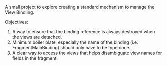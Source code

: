 A small project to explore creating a standard mechanism to manage the View Bindiing.

Objectives:

1. A way to ensure that the binding reference is always destroyed when the views are detached.
2. Minimum boiler plate, especially the name of the binding (i.e. FragmentMainBinding) should only have to be type once.
3. A clear way to access the views that helps disambiguate view names for fields in the fragment.

